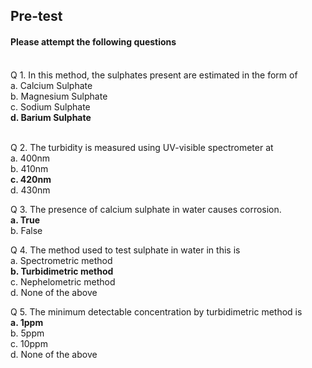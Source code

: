 ## <b> Pre-test</b>
#### Please attempt the following questions

<br>
Q 1. In this method, the sulphates present are estimated in the form of  <br>
a. Calcium Sulphate<br>
b. Magnesium Sulphate <br>
c. Sodium Sulphate<br>
<b>d. Barium Sulphate </b><br><br>

Q 2. The turbidity is measured using UV-visible spectrometer at <br>
a. 400nm<br>
b. 410nm<br>
<b>c. 420nm</b><br>
d. 430nm<br>

Q 3. The presence of calcium sulphate in water causes corrosion. <br>
<b>a. True<br></b>
b. False<br>

Q 4. The method used to test sulphate in water in this is <br>
a. Spectrometric method<br>
<b>b. Turbidimetric method</b><br>
c. Nephelometric method<br>
d. None of the above<br>

Q 5. The minimum detectable concentration by turbidimetric method is <br>
<b>a. 1ppm</b><br>
b. 5ppm<br>
c. 10ppm<br>
d. None of the above
